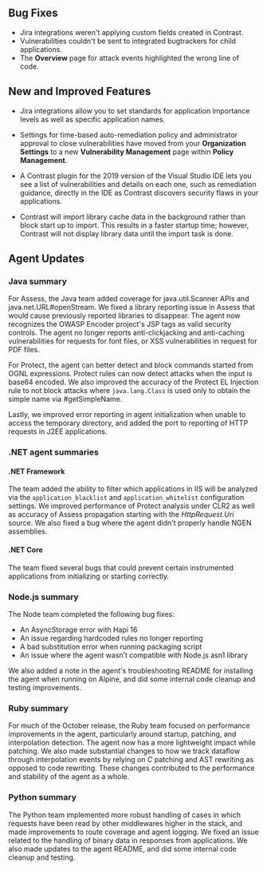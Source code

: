 <!--
title: "Contrast 3.6.9 - October 2019"
description: "Contrast 3.6.9 October 2019"
tags: "3.6.9 October Release Notes"
-->

## Bug Fixes

* Jira integrations weren't applying custom fields created in Contrast.
* Vulnerabilities couldn't be sent to integrated bugtrackers for child applications.
* The **Overview** page for attack events highlighted the wrong line of code.

## New and Improved Features

* Jira integrations allow you to set standards for application importance levels as well as specific application names. 

* Settings for time-based auto-remediation policy and administrator approval to close vulnerabilities have moved from your **Organization Settings** to a new **Vulnerability Management** page within **Policy Management**.

* A Contrast plugin for the 2019 version of the Visual Studio IDE lets you see a list of vulnerabilities and details on each one, such as remediation guidance, directly in the IDE as Contrast discovers security flaws in your applications.

* Contrast will import library cache data in the background rather than block start up to import. This results in a faster startup time; however, Contrast will not display library data until the import task is done. 


## Agent Updates

### Java summary

For Assess, the Java team added coverage for java.util.Scanner APIs and java.net.URL#openStream. We fixed a library reporting issue in Assess that would cause previously reported libraries to disappear. The agent now recognizes the OWASP Encoder project's JSP tags as valid security controls. The agent no longer reports anti-clickjacking and anti-caching vulnerabilities for requests for font files, or XSS vulnerabilities in request for PDF files. 

For Protect, the agent can better detect and block commands started from OGNL expressions. Protect rules can now detect attacks when the input is base64 encoded. We also improved the accuracy of the Protect EL Injection rule to not block attacks where `java.lang.Class` is used only to obtain the simple name via #getSimpleName.
 
Lastly, we improved error reporting in agent initialization when unable to access the temporary directory, and added the port to reporting of HTTP requests in J2EE applications. 

### .NET agent summaries


#### .NET Framework 

The team added the ability to filter which applications in IIS will be analyzed via the `application_blacklist` and `application_whitelist` configuration settings. We improved performance of Protect analysis under CLR2 as well as accuracy of Assess propagation starting with the *HttpRequest.Uri* source. We also fixed a bug where the agent didn't properly handle NGEN assemblies.

#### .NET Core

The team fixed several bugs that could prevent certain instrumented applications from initializing or starting correctly.

### Node.js summary 

The Node team completed the following bug fixes: 

* An AsyncStorage error with Hapi 16
* An issue regarding hardcoded rules no longer reporting
* A bad substitution error when running packaging script
* An issue where the agent wasn’t compatible with Node.js asn1 library

We also added a note in the agent's troubleshooting README for installing the agent when running on Alpine, and did some internal code cleanup and testing improvements. 

### Ruby summary 

For much of the October release, the Ruby team focused on performance improvements in the agent, particularly around startup, patching, and interpolation detection. The agent now has a more lightweight impact while patching. We also made substantial changes to how we track dataflow through interpolation events by relying on *C* patching and AST rewriting as opposed to code rewriting. These changes contributed to the performance and stability of the agent as a whole.

### Python summary

The Python team implemented more robust handling of cases in which requests have been read by other middlewares higher in the stack, and made improvements to route coverage and agent logging. We fixed an issue related to the handling of binary data in responses from applications. We also made updates to the agent README, and did some internal code cleanup and testing. 

